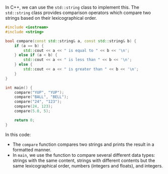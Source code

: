 In C++, we can use the `std::string` class to implement this. The `std::string` class provides comparison operators which compare two strings based on their lexicographical order.

```cpp
#include <iostream>
#include <string>

bool compare(const std::string& a, const std::string& b) {
    if (a == b) {
        std::cout << a << " is equal to " << b << '\n';
    } else if (a < b) {
        std::cout << a << " is less than " << b << '\n';
    } else {
        std::cout << a << " is greater than " << b << '\n';
    }
}

int main() {
    compare("YUP", "YUP");
    compare("BALL", "BELL");
    compare("24", "123");
    compare(24, 123);
    compare(5.0, 5);

    return 0;
}
```

In this code:

- The `compare` function compares two strings and prints the result in a formatted manner.
- In `main`, we use the function to compare several different data types: strings with the same content, strings with different contents but the same lexicographical order, numbers (integers and floats), and integers.
